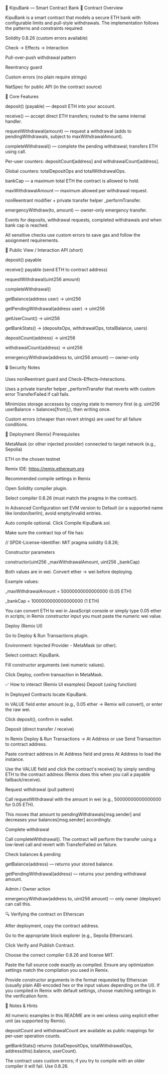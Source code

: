🏦 KipuBank — Smart Contract Bank
📖 Contract Overview

KipuBank is a smart contract that models a secure ETH bank with configurable limits and pull-style withdrawals.
The implementation follows the patterns and constraints required:


Solidity 0.8.26 (custom errors available)

Check → Effects → Interaction

Pull-over-push withdrawal pattern

Reentrancy guard

Custom errors (no plain require strings)

NatSpec for public API (in the contract source)

🎯 Core Features

deposit() (payable) — deposit ETH into your account.

receive() — accept direct ETH transfers; routed to the same internal handler.

requestWithdrawal(amount) — request a withdrawal (adds to pendingWithdrawals, subject to maxWithdrawalAmount).

completeWithdrawal() — complete the pending withdrawal; transfers ETH using call.

Per-user counters: depositCount[address] and withdrawalCount[address].

Global counters: totalDepositOps and totalWithdrawalOps.

bankCap — a maximum total ETH the contract is allowed to hold.

maxWithdrawalAmount — maximum allowed per withdrawal request.

nonReentrant modifier + private transfer helper _performTransfer.

emergencyWithdraw(to, amount) — owner-only emergency transfer.

Events for deposits, withdrawal requests, completed withdrawals and when bank cap is reached.

All sensitive checks use custom errors to save gas and follow the assignment requirements.

📌 Public View / Interaction API (short)

deposit() payable

receive() payable (send ETH to contract address)

requestWithdrawal(uint256 amount)

completeWithdrawal()

getBalance(address user) -> uint256

getPendingWithdrawal(address user) -> uint256

getUserCount() -> uint256

getBankStats() -> (depositsOps, withdrawalOps, totalBalance, users)

depositCount(address) -> uint256

withdrawalCount(address) -> uint256

emergencyWithdraw(address to, uint256 amount) — owner-only

🔒 Security Notes

Uses nonReentrant guard and Check–Effects–Interactions.

Uses a private transfer helper _performTransfer that reverts with custom error TransferFailed if call fails.

Minimizes storage accesses by copying state to memory first (e.g. uint256 userBalance = balances[from];), then writing once.

Custom errors (cheaper than revert strings) are used for all failure conditions.

🚀 Deployment (Remix)
Prerequisites

MetaMask (or other injected provider) connected to target network (e.g., Sepolia)

ETH on the chosen testnet

Remix IDE: https://remix.ethereum.org

Recommended compile settings in Remix

Open Solidity compiler plugin.

Select compiler 0.8.26 (must match the pragma in the contract).

In Advanced Configuration set EVM version to Default (or a supported name like london/berlin), avoid empty/invalid entries.

Auto compile optional. Click Compile KipuBank.sol.

Make sure the contract top of file has:

// SPDX-License-Identifier: MIT
pragma solidity 0.8.26;

Constructor parameters

constructor(uint256 _maxWithdrawalAmount, uint256 _bankCap)

Both values are in wei. Convert ether → wei before deploying.

Example values:

_maxWithdrawalAmount = 50000000000000000 (0.05 ETH)

_bankCap = 1000000000000000000 (1 ETH)

You can convert ETH to wei in JavaScript console or simply type 0.05 ether in scripts; in Remix constructor input you must paste the numeric wei value.

Deploy (Remix UI)

Go to Deploy & Run Transactions plugin.

Environment: Injected Provider - MetaMask (or other).

Select contract: KipuBank.

Fill constructor arguments (wei numeric values).

Click Deploy, confirm transaction in MetaMask.

✅ How to interact (Remix UI examples)
Deposit (using function)

In Deployed Contracts locate KipuBank.

In VALUE field enter amount (e.g., 0.05 ether → Remix will convert), or enter the raw wei.

Click deposit(), confirm in wallet.

Deposit (direct transfer / receive)

In Remix Deploy & Run Transactions -> At Address or use Send Transaction to contract address.

Paste contract address in At Address field and press At Address to load the instance.

Use the VALUE field and click the contract's receive() by simply sending ETH to the contract address (Remix does this when you call a payable fallback/receive).

Request withdrawal (pull pattern)

Call requestWithdrawal with the amount in wei (e.g., 50000000000000000 for 0.05 ETH).

This moves that amount to pendingWithdrawals[msg.sender] and decreases your balances[msg.sender] accordingly.

Complete withdrawal

Call completeWithdrawal(). The contract will perform the transfer using a low-level call and revert with TransferFailed on failure.

Check balances & pending

getBalance(address) — returns your stored balance.

getPendingWithdrawal(address) — returns your pending withdrawal amount.

Admin / Owner action

emergencyWithdraw(address to, uint256 amount) — only owner (deployer) can call this.

🔍 Verifying the contract on Etherscan

After deployment, copy the contract address.

Go to the appropriate block explorer (e.g., Sepolia Etherscan).

Click Verify and Publish Contract.

Choose the correct compiler 0.8.26 and license MIT.

Paste the full source code exactly as compiled. Ensure any optimization settings match the compilation you used in Remix.

Provide constructor arguments in the format requested by Etherscan (usually plain ABI-encoded hex or the input values depending on the UI). If you compiled in Remix with default settings, choose matching settings in the verification form.


📝 Notes & Hints

All numeric examples in this README are in wei unless using explicit ether unit (as supported by Remix).

depositCount and withdrawalCount are available as public mappings for per-user operation counts.

getBankStats() returns (totalDepositOps, totalWithdrawalOps, address(this).balance, userCount).

The contract uses custom errors; if you try to compile with an older compiler it will fail. Use 0.8.26.
